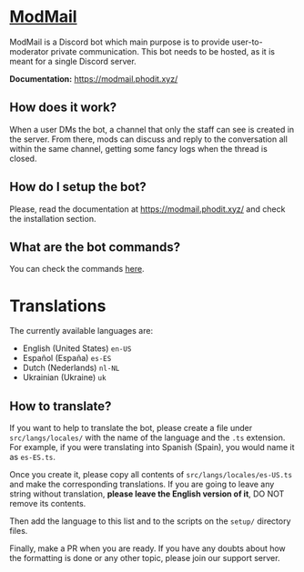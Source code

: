 # [ModMail](https://modmail.phodit.xyz/)

ModMail is a Discord bot which main purpose is to provide user-to-moderator private communication.
This bot needs to be hosted, as it is meant for a single Discord server.

**Documentation:** https://modmail.phodit.xyz/

## How does it work?

When a user DMs the bot, a channel that only the staff can see is created in the server. From there, mods can discuss and reply to the conversation all within the same channel, getting some fancy logs when the thread is closed.

## How do I setup the bot?

Please, read the documentation at https://modmail.phodit.xyz/ and check the installation section.

## What are the bot commands?

You can check the commands [here](https://modmail.phodit.xyz/commands/).

# Translations

The currently available languages are:
 - English (United States) `en-US`
 - Español (España) `es-ES`
 - Dutch (Nederlands) `nl-NL`
 - Ukrainian (Ukraine) `uk`

## How to translate?

If you want to help to translate the bot, please create a file under `src/langs/locales/` with the name of the language and the `.ts` extension. For example, if you were translating into Spanish (Spain), you would name it as `es-ES.ts`.

Once you create it, please copy all contents of `src/langs/locales/es-US.ts` and make the corresponding translations. If you are going to leave any string without translation, **please leave the English version of it**, DO NOT remove its contents.

Then add the language to this list and to the scripts on the `setup/` directory files.

Finally, make a PR when you are ready. If you have any doubts about how the formatting is done or any other topic, please join our support server.
